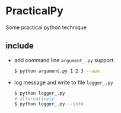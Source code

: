 # PracticalPy
Some practical python technique

## include
* add command line ```argument_.py``` support. 
    ```bash
    $ python argument.py 1 2 3 --sum
    ```
* log message and write to file ```logger_.py```
    ```bash
    $ python logger_.py
    # alternatively
    $ python logger_.py --info
    ```
    
 